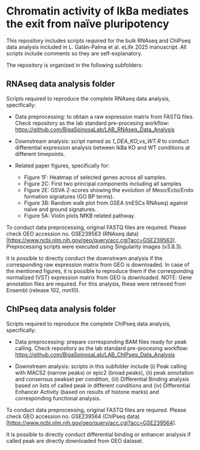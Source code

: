 # Chromatin activity of IkBa mediates the exit from naïve pluripotency

This repository includes scripts required for the bulk RNAseq and ChIPseq data analysis included in L. Galán-Palma et al. eLife 2025 manuscript. All scripts include comments so they are self-explanatory.

The repository is organized in the following subfolders:

## RNAseq data analysis folder

Scripts required to reproduce the complete RNAseq data analysis, specifically:

- Data preprocessing: to obtain a raw expression matrix from FASTQ files. Check repository as the lab standard pre-procesing workflow: https://github.com/BigaSpinosaLab/LAB_RNAseq_Data_Analysis
 
- Downstream analysis: script named as *1_DEA_KO_vs_WT.R* to conduct differential expression analysis between IkBa KO and WT conditions at different timepoints.
  
- Related paper figures, specifically for:
  
  - Figure 1F: Heatmap of selected genes across all samples.
  - Figure 2C: First two principal components including all samples.
  - Figure 2E: GSVA Z-scores showing the evolution of Meso/Ecto/Endo formation signatures (GO BP terms).
  - Figure 3B: Random walk plot from GSEA (mESCs RNAseq) against naïve and ground signatures.
  - Figure 5A: Violin plots NfKB related pathway.
  
To conduct data preprocessing, original FASTQ files are required. Please check GEO accession no. GSE239563 (RNAseq data) [https://www.ncbi.nlm.nih.gov/geo/query/acc.cgi?acc=GSE239563]. Preprocessing scripts were executed using Singularity images (v3.8.3).

It is possible to directly conduct the downstream analysis if the corresponding raw expression matrix from GEO is downloaded. In case of the mentioned figures, it is possible to reproduce them if the corresponding normalized (VST) expression matrix from GEO is downloaded.
NOTE: Gene annotation files are required. For this analysis, these were retrieved from Ensembl (release 102, mm10).

## ChIPseq data analysis folder

Scripts required to reproduce the complete ChIPseq data analysis, specifically:

- Data preprocessing: prepare corresponding BAM files ready for peak calling. Check repository as the lab standard pre-procesing workflow: https://github.com/BigaSpinosaLab/LAB_ChIPseq_Data_Analysis
 
- Downstream analysis: scripts in this subfolder include (i) Peak calling with MACS2 (narrow peaks) or epic2 (broad peaks), (ii) peak annotation and consensus peakset per condition,  (iii) Differential Binding analysis based on lists of called peak in different conditions and (iv) Differential Enhancer Activity (based on results of histone marks) and corresponding functional analysis.
  
To conduct data preprocessing, original FASTQ files are required. Please check GEO accession no. GSE239564 (ChIPseq data) [https://www.ncbi.nlm.nih.gov/geo/query/acc.cgi?acc=GSE239564]. 

It is possible to directly conduct differential binding or enhancer analysis if called peak are directly downloaded from GEO dataset. 

